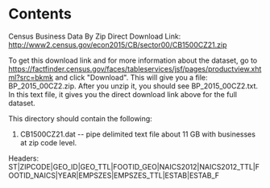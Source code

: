 # Contents
Census Business Data By Zip
Direct Download Link: http://www2.census.gov/econ2015/CB/sector00/CB1500CZ21.zip

To get this download link and for more information about the dataset, go to https://factfinder.census.gov/faces/tableservices/jsf/pages/productview.xhtml?src=bkmk and click "Download". This will give you a file: BP_2015_00CZ2.zip. After you unzip it, you should see BP_2015_00CZ2.txt. In this text file, it gives you the direct download link above for the full dataset.

This directory should contain the following:
1. CB1500CZ21.dat -- pipe delimited text file about 11 GB with businesses at zip code level.

Headers:
ST|ZIPCODE|GEO_ID|GEO_TTL|FOOTID_GEO|NAICS2012|NAICS2012_TTL|FOOTID_NAICS|YEAR|EMPSZES|EMPSZES_TTL|ESTAB|ESTAB_F

